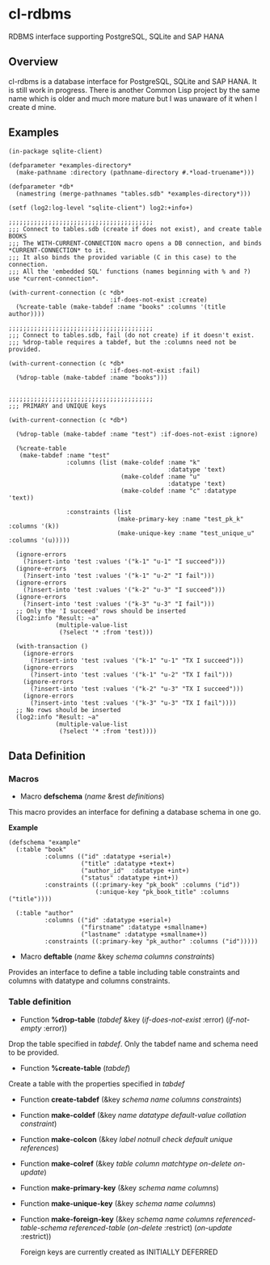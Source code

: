 # cl-rdbms
RDBMS interface supporting PostgreSQL, SQLite  and SAP HANA

## Overview
cl-rdbms is a database interface for PostgreSQL, SQLite and SAP HANA. It is still work in progress.
There is another Common Lisp project by the same name which is older and much more mature but I was unaware of it when I create
d mine. 

## Examples
```
(in-package sqlite-client)

(defparameter *examples-directory*
  (make-pathname :directory (pathname-directory #.*load-truename*)))

(defparameter *db*
  (namestring (merge-pathnames "tables.sdb" *examples-directory*)))

(setf (log2:log-level "sqlite-client") log2:+info+)

;;;;;;;;;;;;;;;;;;;;;;;;;;;;;;;;;;;;;;;;
;;; Connect to tables.sdb (create if does not exist), and create table BOOKS
;;; The WITH-CURRENT-CONNECTION macro opens a DB connection, and binds *CURRENT-CONNECTION* to it.
;;; It also binds the provided variable (C in this case) to the connection.
;;; All the 'embedded SQL' functions (names beginning with % and ?) use *current-connection*.

(with-current-connection (c *db*
                            :if-does-not-exist :create) 
  (%create-table (make-tabdef :name "books" :columns '(title author))))

;;;;;;;;;;;;;;;;;;;;;;;;;;;;;;;;;;;;;;;;
;;; Connect to tables.sdb, fail (do not create) if it doesn't exist.
;;; %drop-table requires a tabdef, but the :columns need not be provided.

(with-current-connection (c *db*
                            :if-does-not-exist :fail) 
  (%drop-table (make-tabdef :name "books")))


;;;;;;;;;;;;;;;;;;;;;;;;;;;;;;;;;;;;;;;;
;;; PRIMARY and UNIQUE keys

(with-current-connection (c *db*)
  
  (%drop-table (make-tabdef :name "test") :if-does-not-exist :ignore)
  
  (%create-table
   (make-tabdef :name "test"
                :columns (list (make-coldef :name "k"
                                            :datatype 'text)
                               (make-coldef :name "u"
                                            :datatype 'text)
                               (make-coldef :name "c" :datatype 'text))
                
                :constraints (list
                              (make-primary-key :name "test_pk_k" :columns '(k))
                              (make-unique-key :name "test_unique_u" :columns '(u)))))

  (ignore-errors
    (?insert-into 'test :values '("k-1" "u-1" "I succeed")))
  (ignore-errors
    (?insert-into 'test :values '("k-1" "u-2" "I fail")))
  (ignore-errors
    (?insert-into 'test :values '("k-2" "u-3" "I succeed")))
  (ignore-errors
    (?insert-into 'test :values '("k-3" "u-3" "I fail")))
  ;; Only the 'I succeed' rows should be inserted
  (log2:info "Result: ~a"
             (multiple-value-list
              (?select '* :from 'test)))

  (with-transaction ()
    (ignore-errors
      (?insert-into 'test :values '("k-1" "u-1" "TX I succeed")))
    (ignore-errors
      (?insert-into 'test :values '("k-1" "u-2" "TX I fail")))
    (ignore-errors
      (?insert-into 'test :values '("k-2" "u-3" "TX I succeed")))
    (ignore-errors
      (?insert-into 'test :values '("k-3" "u-3" "TX I fail"))))
  ;; No rows should be inserted
  (log2:info "Result: ~a"
             (multiple-value-list
              (?select '* :from 'test))))
```

## Data Definition

### Macros

*	Macro **defschema** (*name* &rest *definitions*)

This macro provides an interface for defining a database schema in one go.

**Example**

```
(defschema "example"
  (:table "book"
          :columns (("id" :datatype +serial+)
                    ("title" :datatype +text+)
                    ("author_id"  :datatype +int+)
                    ("status" :datatype +int+))
          :constraints ((:primary-key "pk_book" :columns ("id"))
                        (:unique-key "pk_book_title" :columns ("title"))))
  
  (:table "author"
          :columns (("id" :datatype +serial+)
                    ("firstname" :datatype +smallname+)
                    ("lastname" :datatype +smallname+))
          :constraints ((:primary-key "pk_author" :columns ("id")))))
```
*  Macro **deftable** (*name* &key *schema* *columns* *constraints*)

Provides an interface to define a table including table constraints and columns with datatype and columns constraints.

### Table definition

*	Function **%drop-table** (*tabdef* &key (*if-does-not-exist* :error) (*if-not-empty* :error))

Drop the table specified in *tabdef*. Only the tabdef name and schema need to be provided.

*	Function **%create-table** (*tabdef*)

Create a table with the properties specified in *tabdef*

*	Function **create-tabdef** (&key *schema* *name* *columns* *constraints*)

*	Function **make-coldef** (&key *name* *datatype* *default-value* *collation* *constraint*)

*	Function **make-colcon** (&key *label* *notnull* *check* *default* *unique* *references*)

*	Function **make-colref** (&key *table* *column* *matchtype* *on-delete* *on-update*)

*	Function **make-primary-key** (&key *schema* *name* *columns*)

*	Function **make-unique-key** (&key *schema* *name* *columns*)

*	Function **make-foreign-key** (&key *schema* *name* *columns* *referenced-table-schema* *referenced-table* (*on-delete* :restrict) (*on-update* :restrict))	

	Foreign keys are currently created as INITIALLY DEFERRED

